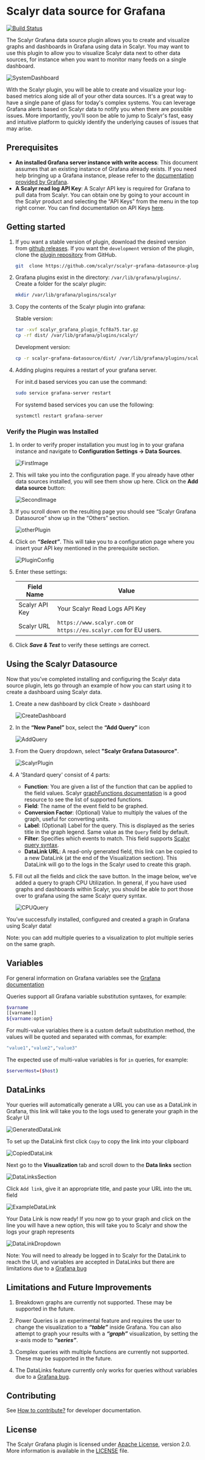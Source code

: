 # Scalyr data source for Grafana

[![Build Status](https://circleci.com/gh/scalyr/scalyr-grafana-datasource-plugin/tree/master.svg?style=svg)](https://circleci.com/gh/scalyr/scalyr-grafana-datasource-plugin/tree/master)

The Scalyr Grafana data source plugin allows you to create and visualize graphs
and dashboards in Grafana using data in Scalyr. You may want to use this plugin
to allow you to visualize Scalyr data next to other data sources, for instance
when you want to monitor many feeds on a single dashboard.

![SystemDashboard](images/SystemDashboard.png)

With the Scalyr plugin, you will be able to create and visualize your log-based
metrics along side all of your other data sources. It's a great way to have a
single pane of glass for today's complex systems. You can leverage Grafana alerts
based on Scalyr data to notify you when there are possible issues. More
importantly, you'll soon be able to jump to Scalyr's fast, easy and intuitive
platform to quickly identify the underlying causes of issues that may arise.

## Prerequisites

* **An installed Grafana server instance with write access**: This document
assumes that an existing instance of Grafana already exists. If you need help
bringing up a Grafana instance, please refer to the [documentation provided by
Grafana](https://grafana.com/docs/installation/).
* **A Scalyr read log API Key**: A Scalyr API key is required for Grafana to pull
data from Scalyr. You can obtain one by going to your account in the Scalyr
product and selecting the “API Keys” from the menu in the top right corner. You
can find documentation on API Keys [here](https://www.scalyr.com/help/api#scalyr-api-keys).

## Getting started

1. If you want a stable version of plugin, download the desired version from
[github releases](https://github.com/scalyr/scalyr-grafana-datasource-plugin/releases).
If you want the `development` version of the plugin,
clone the [plugin repository](https://github.com/scalyr/scalyr-grafana-datasource)
from GitHub.

    ```bash
    git  clone https://github.com/scalyr/scalyr-grafana-datasource-plugin.git
    ```

2. Grafana plugins exist in the directory: `/var/lib/grafana/plugins/`. Create a folder for the scalyr plugin:

    ```bash
    mkdir /var/lib/grafana/plugins/scalyr
    ```

3. Copy the contents of the Scalyr plugin into grafana:

    Stable version:

    ```bash
    tar -xvf scalyr_grafana_plugin_fcf8a75.tar.gz
    cp -rf dist/ /var/lib/grafana/plugins/scalyr/
    ```

    Development version:

    ```bash
    cp -r scalyr-grafana-datasource/dist/ /var/lib/grafana/plugins/scalyr/
    ```

4. Adding plugins requires a restart of your grafana server.

    For init.d based services you can use the command:

    ```bash
    sudo service grafana-server restart
    ```

    For systemd based services you can use the following:

    ```bash
    systemctl restart grafana-server
    ```

### Verify the Plugin was Installed

1. In order to verify proper installation you must log in to your grafana instance
   and navigate to **Configuration Settings -> Data Sources**.

    ![FirstImage](images/ConfigDataSource.png)

2. This will take you into the configuration page. If you already have other data
   sources installed, you will see them show up here. Click on the **Add data source** button:

    ![SecondImage](images/DataSoureConfig.png)

3. If you scroll down on the resulting page you should see “Scalyr Grafana
   Datasource” show up in the “Others” section.

    ![otherPlugin](images/OthersPlugin.png)

4. Click on ***“Select”***. This will take you to a configuration page where you
   insert your API key mentioned in the prerequisite section.

    ![PluginConfig](images/PluginConfig.png)

5. Enter these settings:

    |Field Name | Value|
    | --- | --- |
    |Scalyr API Key | Your Scalyr Read Logs API Key|
    |Scalyr URL | `https://www.scalyr.com` or `https://eu.scalyr.com` for EU users.|

6. Click ***Save & Test*** to verify these settings are correct.

## Using the Scalyr Datasource

Now that you’ve completed installing and configuring the Scalyr data source plugin,
lets go through an example of how you can start using it to create a dashboard
using Scalyr data.

1. Create a new dashboard by click Create > dashboard

    ![CreateDashboard](images/CreateDashboard.png)

2. In the **“New Panel”** box, select the **“Add Query”** icon

    ![AddQuery](images/AddQuery.png)

3. From the Query dropdown, select **"Scalyr Grafana Datasource"**.

    ![ScalyrPlugin](images/ScalyrPlugin.png)

4. A 'Standard query' consist of 4 parts:
    * **Function**: You are given a list of the function that can be applied to
    the field values.
    Scalyr [graphFunctions documentation](https://www.scalyr.com/help/dashboards#graphFunctions)
    is a good resource to see the list of supported functions.
    * **Field**: The name of the event field to be graphed.
    * **Conversion Factor**: (Optional) Value to multiply the values of the graph, useful for converting units.
    * **Label**: (Optional) Label for the query. This is displayed as the series title in the graph legend. Same value
    as the `Query` field by default.
    * **Filter**: Specifies which events to match. This field supports [Scalyr query syntax](https://www.scalyr.com/help/query-language).
    * **DataLink URL**: A read-only generated field, this link can be copied to a new DataLink (at the end of the Visualization
    section). This DataLink will go to the logs in the Scalyr used to create this graph.

5. Fill out all the fields and click the save button. In the image below, we’ve
   added a query to graph CPU Utilization. In general, if you have used graphs and
   dashboards within Scalyr, you should be able to port those over to grafana
   using the same Scalyr query syntax.

    ![CPUQuery](images/CPUQuery.png)

You’ve successfully installed, configured and created a graph in Grafana using Scalyr data!

Note: you can add multiple queries to a visualization to plot multiple series on the same graph.

## Variables

For general information on Grafana variables see the [Grafana documentation](https://grafana.com/docs/grafana/latest/reference/templating/)

Queries support all Grafana variable substitution syntaxes, for example:

```bash
$varname
[[varname]]
${varname:option}
```

For multi-value variables there is a custom default substitution method, the values will be quoted and separated with
commas, for example:

```bash
"value1","value2","value3"
```

The expected use of multi-value variables is for `in` queries, for example:

```bash
$serverHost=($host)
```

## DataLinks

Your queries will automatically generate a URL you can use as a DataLink in Grafana,
this link will take you to the logs used to generate your graph in the Scalyr UI

   ![GeneratedDataLink](images/QueryWithDataLink.png)

To set up the DataLink first click `Copy` to copy the link into your clipboard

   ![CopiedDataLink](images/CopiedDataLink.png)

Next go to the **Visualization** tab and scroll down to the **Data links** section

   ![DataLinksSection](images/DataLinksSection.png)

Click `Add link`, give it an appropriate title, and paste your URL into the `URL` field

   ![ExampleDataLink](images/ExampleDataLink.png)

Your Data Link is now ready! If you now go to your graph and click on the line you will
have a new option, this will take you to Scalyr and show the logs your graph represents

   ![DataLinkDropdown](images/DataLinkDropdown.png)

Note: You will need to already be logged in to Scalyr for the DataLink to reach the UI,
and variables are accepted in DataLinks but there are limitations due to a
[Grafana bug](https://github.com/grafana/grafana/issues/22183)

## Limitations and Future Improvements

1. Breakdown graphs are currently not supported. These may be supported in the
   future.

2. Power Queries is an experimental feature and requires the user to change the
   visualization to a ***“table”*** inside Grafana. You can also attempt to graph
   your results with a ***“graph”*** visualization, by setting the x-axis mode
   to ***“series”***.

3. Complex queries with multiple functions are currently not supported. These may
   be supported in the future.

4. The DataLinks feature currently only works for queries without variables due to
   a [Grafana bug](https://github.com/grafana/grafana/issues/22183).

## Contributing

See [How to contribute?](/HOW_TO_CONTRIBUTE.md) for developer documentation.

## License

The Scalyr Grafana plugin is licensed under
[Apache License](https://www.apache.org/licenses), version 2.0. More information
is available in the [LICENSE](./LICENSE.txt) file.
